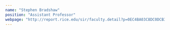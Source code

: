 ```yaml
---
name: "Stephen Bradshaw"
position: "Assistant Professor"
webpage: "http://report.rice.edu/sir/faculty.detail?p=0EC4BA03C8DC0DCB3AB472F0CD2BAB22"
---
```

